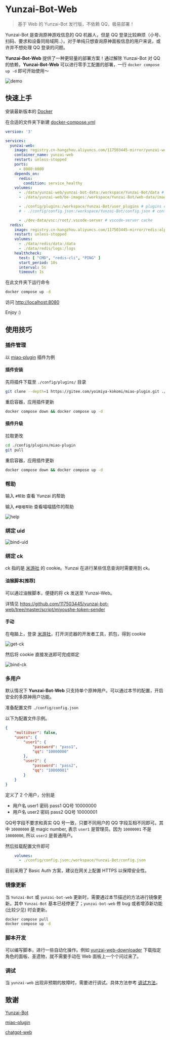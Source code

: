 # Yunzai-Bot-Web

> 基于 Web 的 Yunzai-Bot 发行版，不依赖 QQ，极易部署！

Yunzai-Bot 是查询原神游戏信息的 QQ 机器人，但是 QQ 登录比较麻烦（小号、扫码、要求和设备同局域网..）。对于单纯只想查询原神面板信息的用户来说，或许并不想处理 QQ 登录的问题。

**Yunzai-Bot-Web** 提供了一种更轻量的部署方案！通过解除 Yunzai-Bot 对 QQ 的依赖，**Yunzai-Bot-Web** 可以进行零手工配置的部署，一行 `docker compose up -d` 即可开始使用～

![demo](./doc/assets/demo.png)

## 快速上手

安装最新版本的 [Docker](https://docs.docker.com/engine/install/)

在合适的文件夹下新建 [docker-compose.yml](https://github.com/117503445/yunzai-bot-web/blob/master/docker-compose.yml)

```yaml
version: '3'

services:
  yunzai-web:
    image: registry.cn-hangzhou.aliyuncs.com/117503445-mirror/yunzai-web
    container_name: yunzai-web
    restart: unless-stopped
    ports:
      - 8080:8080
    depends_on:
      redis:
        condition: service_healthy
    volumes:
      - ./data/yunzai-web/yunzai-bot-data:/workspace/Yunzai-Bot/data # data of `Yunzai-Bot`
      - ./data/yunzai-web/be-images:/workspace/Yunzai-Bot/web-data/images # images of backend

      - ./config/plugins:/workspace/Yunzai-Bot/user_plugins # plugins of `Yunzai-Bot`
      # - ./config/config.json:/workspace/Yunzai-Bot/config.json # config of backend, unconment this line when config.json is provided

      - ./dev-data/vsc:/root/.vscode-server # vscode-server cache
  redis:
    image: registry.cn-hangzhou.aliyuncs.com/117503445-mirror/redis:alpine
    restart: unless-stopped
    volumes:
      - ./data/redis/data:/data
      - ./data/redis/logs:/logs
    healthcheck:
      test: [ "CMD", "redis-cli", "PING" ]
      start_period: 10s
      interval: 5s
      timeout: 1s
```

在此文件夹下运行命令

```sh
docker compose up -d
```

访问 <http://localhost:8080>

Enjoy :)

## 使用技巧

### 插件管理

以 [miao-plugin](https://gitee.com/yoimiya-kokomi/miao-plugin) 插件为例

#### 插件安装

先将插件下载至 `./config/plugins/` 目录

```sh
git clone --depth=1 https://gitee.com/yoimiya-kokomi/miao-plugin.git ./config/plugins/miao-plugin
```

重启容器，应用插件更新

```sh
docker compose down && docker compose up -d
```

#### 插件升级

拉取更改

```sh
cd ./config/plugins/miao-plugin
git pull
```

重启容器，应用插件更新

```sh
docker compose down && docker compose up -d
```


### 帮助

输入 `#帮助` 查看 Yunzai 的帮助

输入 `#喵喵帮助` 查看喵喵插件的帮助

![help](./doc/assets/help.png)

### 绑定 uid

![bind-uid](./doc/assets/bind-uid.png)

### 绑定 ck

ck 指的是 [米游社](https://www.miyoushe.com/ys) 的 cookie。Yunzai 在进行某些信息查询时需要用到 ck。

#### 油猴脚本[推荐]

可以通过油猴脚本，便捷的将 ck 发送至 Yunzai-Web。

详情见 <https://github.com/117503445/yunzai-bot-web/tree/master/script/miyoushe-token-sender>

#### 手动

在电脑上，登录 [米游社](https://www.miyoushe.com/ys)，打开浏览器的开发者工具，抓包，得到 cookie

![get-ck](./doc/assets/get-ck.png)

然后将 cookie 直接发送即可完成绑定

![bind-ck](./doc/assets/bind-ck.png)

### 多用户

默认情况下 **Yunzai-Bot-Web** 只支持单个原神用户。可以通过本节的配置，开启安全的多原神用户功能。

准备配置文件 `./config/config.json`

以下为配置文件示例。

```json
{
    "multiUser": false,
    "users": {
        "user1": {
            "password": "pass1",
            "qq": "10000000"
        },
        "user2": {
            "password": "pass2",
            "qq": "10000001"
        }
    }
}
```

定义了 2 个用户，分别是

- 用户名 user1 密码 pass1 QQ号 10000000
- 用户名 user2 密码 pass2 QQ号 10000001

QQ号字段不要求和真实 QQ 号一致，只要不同用户的 QQ 字段互相不同即可。其中 `10000000` 是 magic number, 表示 `user1` 是管理员。因为 `10000001` 不是 `10000000`, 所以 `user2` 是普通用户。

然后挂载配置文件即可

```yaml
    volumes:
      - ./config/config.json:/workspace/Yunzai-Bot/config.json
```

目前采用了 Basic Auth 方案，建议在网关上配置 HTTPS 以保障安全性。

### 镜像更新

当 `Yunzai-Bot` 或 `yunzai-bot-web` 更新时，需要通过本节描述的方法进行镜像更新。其中 `Yunzai-Bot` 基本已经停更了；`yunzai-bot-web` 修 bug 或者增添新功能(比较少见) 时会更新。

```sh
docker compose pull
docker compose up -d
```

### 脚本开发

可以编写脚本，进行一些自动化操作。例如 [yunzai-web-downloader](./script/yunzai-web-downloader/) 下载指定角色的面板、圣遗物，就不需要手动在 Web 面板上一个个问过来了。

### 调试

当 `yunzai-web` 出现非预期的故障时，需要进行调试。具体方法参考 [调试方法](./doc/dev.md)。

## 致谢

[Yunzai-Bot](https://gitee.com/Le-niao/Yunzai-Bot.git)

[miao-plugin](https://github.com/yoimiya-kokomi/miao-plugin.git)

[chatgpt-web](https://github.com/Chanzhaoyu/chatgpt-web)
